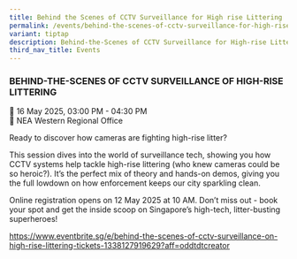 ```yaml
---
title: Behind the Scenes of CCTV Surveillance for High rise Littering
permalink: /events/behind-the-scenes-of-cctv-surveillance-for-high-rise-littering/
variant: tiptap
description: Behind-the-Scenes of CCTV Surveillance for High-rise Littering
third_nav_title: Events
---
```

<h3>BEHIND-THE-SCENES OF CCTV SURVEILLANCE OF HIGH-RISE LITTERING </h3>
<p>📆 16 May 2025, 03:00 PM - 04:30 PM&nbsp;
<br>📍 NEA Western Regional Office</p>
<p>Ready to discover how cameras are fighting high-rise litter?</p>
<p>This session dives into the world of surveillance tech, showing you how
CCTV systems help tackle high-rise littering (who knew cameras could be
so heroic?). It’s the perfect mix of theory and hands-on demos, giving
you the full lowdown on how enforcement keeps our city sparkling clean.</p>
<p>Online registration opens on 12 May 2025 at 10 AM. Don’t miss out - book
your spot and get the inside scoop on Singapore’s high-tech, litter-busting
superheroes!</p>
<p><a href="https://www.eventbrite.sg/e/behind-the-scenes-effective-refuse-management-for-vector-control-tickets-909436146997" rel="noopener noreferrer nofollow" target="_blank">https://www.eventbrite.sg/e/behind-the-scenes-of-cctv-surveillance-on-high-rise-littering-tickets-1338127919629?aff=oddtdtcreator </a>
</p>
<p></p>